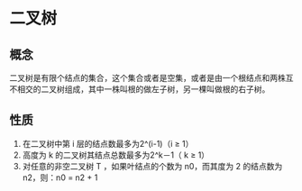 # 二叉树

## 概念
二叉树是有限个结点的集合，这个集合或者是空集，或者是由一个根结点和两株互不相交的二叉树组成，其中一株叫根的做左子树，另一棵叫做根的右子树。
## 性质

1. 在二叉树中第 i 层的结点数最多为2^(i-1)（i ≥ 1）
2. 高度为 k 的二叉树其结点总数最多为2^k－1（ k ≥ 1）
3. 对任意的非空二叉树 T ，如果叶结点的个数为 n0，而其度为 2 的结点数为 n2，则：n0 = n2 + 1
